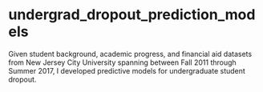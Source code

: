 # undergrad_dropout_prediction_models
Given student background, academic progress, and financial aid datasets from New Jersey City University spanning between Fall 2011 through Summer 2017, I developed predictive models for undergraduate student dropout.
